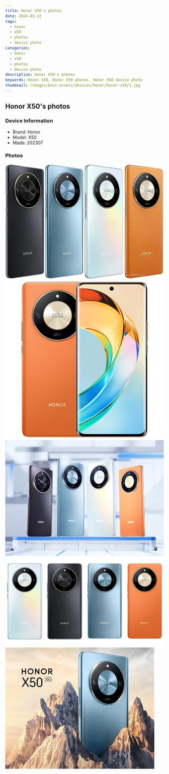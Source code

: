 ```yaml
---
title: Honor X50's photos
date: 2024-03-12
tags: 
  - honor
  - x50
  - photos
  - device photo
categories: 
  - honor
  - x50
  - photos
  - device photo
description: Honor X50's photos
keywords: Honor X50, Honor X50 photos, Honor X50 device photo
thumbnail: /images/best-assets/devices/honor/honor-x50/1.jpg
---
```


## Honor X50's photos

### Device Information

- Brand: Honor
- Model: X50
- Made: 202307

### Photos

![/images/best-assets/devices/honor/honor-x50/1.jpg](/images/best-assets/devices/honor/honor-x50/1.jpg)
![/images/best-assets/devices/honor/honor-x50/2.jpg](/images/best-assets/devices/honor/honor-x50/2.jpg)
![/images/best-assets/devices/honor/honor-x50/3.jpg](/images/best-assets/devices/honor/honor-x50/3.jpg)
![/images/best-assets/devices/honor/honor-x50/4.jpg](/images/best-assets/devices/honor/honor-x50/4.jpg)
![/images/best-assets/devices/honor/honor-x50/5.jpg](/images/best-assets/devices/honor/honor-x50/5.jpg)
